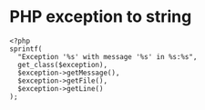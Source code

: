 PHP exception to string
=======================

```
<?php
sprintf(
  "Exception '%s' with message '%s' in %s:%s",
  get_class($exception),
  $exception->getMessage(),
  $exception->getFile(),
  $exception->getLine()
);
```
